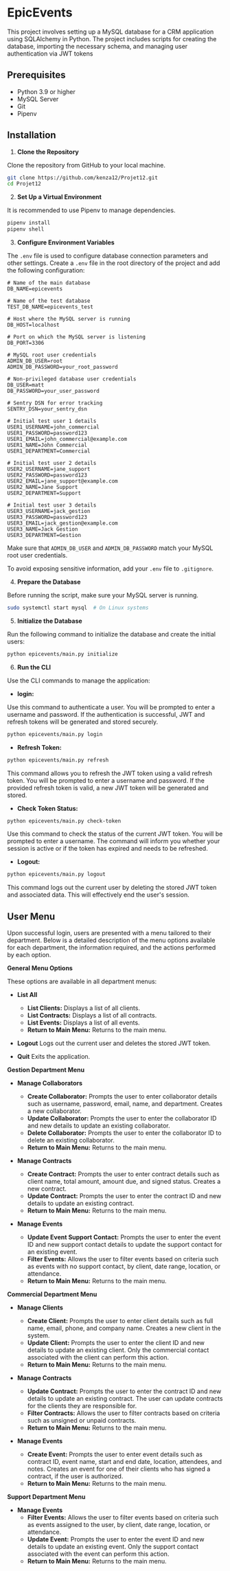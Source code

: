 # EpicEvents

This project involves setting up a MySQL database for a CRM application using SQLAlchemy in Python. The project includes scripts for creating the database, importing the necessary schema, and managing user authentication via JWT tokens

## Prerequisites

- Python 3.9 or higher
- MySQL Server
- Git
- Pipenv

## Installation

1. **Clone the Repository**

Clone the repository from GitHub to your local machine.

```sh
git clone https://github.com/kenza12/Projet12.git
cd Projet12
```

2. **Set Up a Virtual Environment**

It is recommended to use Pipenv to manage dependencies.

```sh
pipenv install
pipenv shell
```

3. **Configure Environment Variables**

The `.env` file is used to configure database connection parameters and other settings. Create a `.env` file in the root directory of the project and add the following configuration:

```code
# Name of the main database
DB_NAME=epicevents

# Name of the test database
TEST_DB_NAME=epicevents_test

# Host where the MySQL server is running
DB_HOST=localhost

# Port on which the MySQL server is listening
DB_PORT=3306

# MySQL root user credentials
ADMIN_DB_USER=root
ADMIN_DB_PASSWORD=your_root_password

# Non-privileged database user credentials
DB_USER=matt
DB_PASSWORD=your_user_password

# Sentry DSN for error tracking
SENTRY_DSN=your_sentry_dsn

# Initial test user 1 details
USER1_USERNAME=john_commercial
USER1_PASSWORD=password123
USER1_EMAIL=john_commercial@example.com
USER1_NAME=John Commercial
USER1_DEPARTMENT=Commercial

# Initial test user 2 details
USER2_USERNAME=jane_support
USER2_PASSWORD=password123
USER2_EMAIL=jane_support@example.com
USER2_NAME=Jane Support
USER2_DEPARTMENT=Support

# Initial test user 3 details
USER3_USERNAME=jack_gestion
USER3_PASSWORD=password123
USER3_EMAIL=jack_gestion@example.com
USER3_NAME=Jack Gestion
USER3_DEPARTMENT=Gestion
```

Make sure that `ADMIN_DB_USER` and `ADMIN_DB_PASSWORD` match your MySQL root user credentials.

To avoid exposing sensitive information, add your `.env` file to `.gitignore`.

4. **Prepare the Database**

Before running the script, make sure your MySQL server is running.

```sh
sudo systemctl start mysql  # On Linux systems
```

5. **Initialize the Database**

Run the following command to initialize the database and create the initial users:

```sh
python epicevents/main.py initialize
```

6. **Run the CLI**

Use the CLI commands to manage the application:

- **login:**

Use this command to authenticate a user. You will be prompted to enter a username and password. If the authentication is successful, JWT and refresh tokens will be generated and stored securely.

```sh
python epicevents/main.py login
```

- **Refresh Token:**

```sh
python epicevents/main.py refresh
```

This command allows you to refresh the JWT token using a valid refresh token. You will be prompted to enter a username and password. If the provided refresh token is valid, a new JWT token will be generated and stored.

- **Check Token Status:**

```sh
python epicevents/main.py check-token
```

Use this command to check the status of the current JWT token. You will be prompted to enter a username. The command will inform you whether your session is active or if the token has expired and needs to be refreshed.

- **Logout:**

```sh
python epicevents/main.py logout
```

This command logs out the current user by deleting the stored JWT token and associated data. This will effectively end the user's session.

## User Menu

Upon successful login, users are presented with a menu tailored to their department. Below is a detailed description of the menu options available for each department, the information required, and the actions performed by each option.

**General Menu Options**

These options are available in all department menus:

- **List All**
    - **List Clients:** Displays a list of all clients.
    - **List Contracts:** Displays a list of all contracts.
    - **List Events:** Displays a list of all events.
    - **Return to Main Menu:** Returns to the main menu.

- **Logout**
        Logs out the current user and deletes the stored JWT token.

- **Quit**
        Exits the application.

**Gestion Department Menu**

- **Manage Collaborators**
    - **Create Collaborator:** Prompts the user to enter collaborator details such as username, password, email, name, and department. Creates a new collaborator.
    - **Update Collaborator:** Prompts the user to enter the collaborator ID and new details to update an existing collaborator.
    - **Delete Collaborator:** Prompts the user to enter the collaborator ID to delete an existing collaborator.
    - **Return to Main Menu:** Returns to the main menu.

- **Manage Contracts**
    - **Create Contract:** Prompts the user to enter contract details such as client name, total amount, amount due, and signed status. Creates a new contract.
    - **Update Contract:** Prompts the user to enter the contract ID and new details to update an existing contract.
    - **Return to Main Menu:** Returns to the main menu.

- **Manage Events**
    - **Update Event Support Contact:** Prompts the user to enter the event ID and new support contact details to update the support contact for an existing event.
    - **Filter Events:** Allows the user to filter events based on criteria such as events with no support contact, by client, date range, location, or attendance.
    - **Return to Main Menu:** Returns to the main menu.


**Commercial Department Menu**

- **Manage Clients**
    - **Create Client:** Prompts the user to enter client details such as full name, email, phone, and company name. Creates a new client in the system.
    - **Update Client:** Prompts the user to enter the client ID and new details to update an existing client. Only the commercial contact associated with the client can perform this action.
    - **Return to Main Menu:** Returns to the main menu.

- **Manage Contracts**
    - **Update Contract:** Prompts the user to enter the contract ID and new details to update an existing contract. The user can update contracts for the clients they are responsible for.
    - **Filter Contracts:** Allows the user to filter contracts based on criteria such as unsigned or unpaid contracts.
    - **Return to Main Menu:** Returns to the main menu.

- **Manage Events**
    - **Create Event:** Prompts the user to enter event details such as contract ID, event name, start and end date, location, attendees, and notes. Creates an event for one of their clients who has signed a contract, if the user is authorized.
    - **Return to Main Menu:** Returns to the main menu.

**Support Department Menu**

- **Manage Events**
    - **Filter Events:** Allows the user to filter events based on criteria such as events assigned to the user, by client, date range, location, or attendance.
    - **Update Event:** Prompts the user to enter the event ID and new details to update an existing event. Only the support contact associated with the event can perform this action.
    - **Return to Main Menu:** Returns to the main menu.